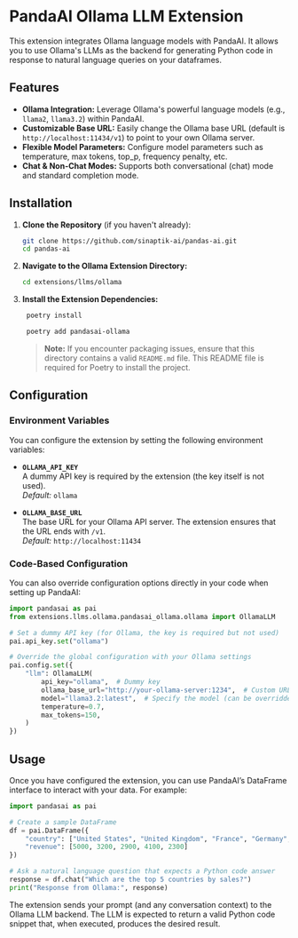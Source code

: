 # PandaAI Ollama LLM Extension

This extension integrates Ollama language models with PandaAI. It allows you to use Ollama's LLMs as the backend for generating Python code in response to natural language queries on your dataframes.

## Features

- **Ollama Integration:** Leverage Ollama's powerful language models (e.g., `llama2`, `llama3.2`) within PandaAI.
- **Customizable Base URL:** Easily change the Ollama base URL (default is `http://localhost:11434/v1`) to point to your own Ollama server.
- **Flexible Model Parameters:** Configure model parameters such as temperature, max tokens, top_p, frequency penalty, etc.
- **Chat & Non-Chat Modes:** Supports both conversational (chat) mode and standard completion mode.

## Installation

1. **Clone the Repository** (if you haven't already):
   ```bash
   git clone https://github.com/sinaptik-ai/pandas-ai.git
   cd pandas-ai
   ```

2. **Navigate to the Ollama Extension Directory:**
   ```bash
   cd extensions/llms/ollama
   ```

3. **Install the Extension Dependencies:**
   ```bash
    poetry install

    poetry add pandasai-ollama
   ```

   > **Note:** If you encounter packaging issues, ensure that this directory contains a valid `README.md` file. This README file is required for Poetry to install the project.

## Configuration

### Environment Variables

You can configure the extension by setting the following environment variables:

- **`OLLAMA_API_KEY`**  
  A dummy API key is required by the extension (the key itself is not used).  
  *Default:* `ollama`

- **`OLLAMA_BASE_URL`**  
  The base URL for your Ollama API server. The extension ensures that the URL ends with `/v1`.  
  *Default:* `http://localhost:11434`

### Code-Based Configuration

You can also override configuration options directly in your code when setting up PandaAI:

```python
import pandasai as pai
from extensions.llms.ollama.pandasai_ollama.ollama import OllamaLLM

# Set a dummy API key (for Ollama, the key is required but not used)
pai.api_key.set("ollama")

# Override the global configuration with your Ollama settings
pai.config.set({
    "llm": OllamaLLM(
        api_key="ollama",  # Dummy key
        ollama_base_url="http://your-ollama-server:1234",  # Custom URL if needed
        model="llama3.2:latest",  # Specify the model (can be overridden)
        temperature=0.7,
        max_tokens=150,
    )
})
```

## Usage

Once you have configured the extension, you can use PandaAI’s DataFrame interface to interact with your data. For example:

```python
import pandasai as pai

# Create a sample DataFrame
df = pai.DataFrame({
    "country": ["United States", "United Kingdom", "France", "Germany", "Italy"],
    "revenue": [5000, 3200, 2900, 4100, 2300]
})

# Ask a natural language question that expects a Python code answer
response = df.chat("Which are the top 5 countries by sales?")
print("Response from Ollama:", response)
```

The extension sends your prompt (and any conversation context) to the Ollama LLM backend. The LLM is expected to return a valid Python code snippet that, when executed, produces the desired result.


